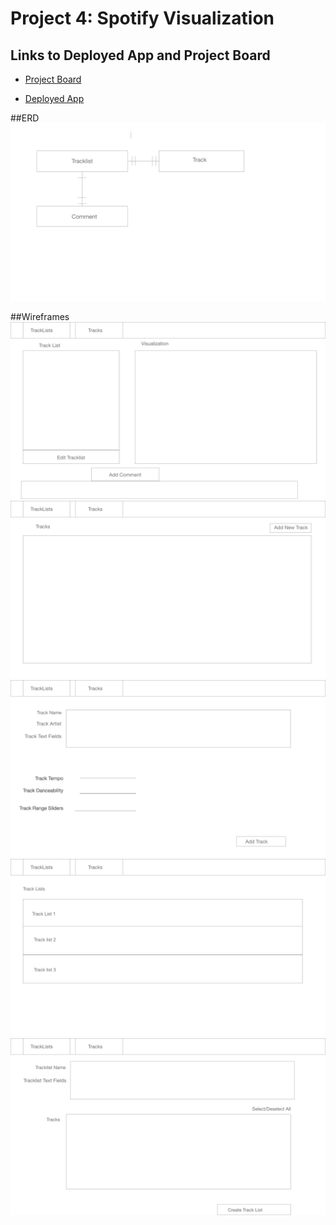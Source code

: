 # Project 4: Spotify Visualization

## Links to Deployed App and Project Board

- [Project Board](https://trello.com/b/CvWj3ggw/sei-project-4)

- [Deployed App](https://lit-crag-54993.herokuapp.com/)

##ERD
![Image](client/public/images/erd.png)

##Wireframes
![Image](client/public/images/wireframe1.png)
![Image](client/public/images/wireframe2.png)
![Image](client/public/images/wireframe3.png)
![Image](client/public/images/wireframe4.png)
![Image](client/public/images/wireframe5.png)
